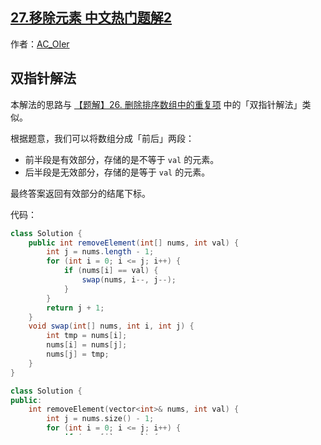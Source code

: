## [27.移除元素 中文热门题解2](https://leetcode.cn/problems/remove-element/solutions/100000/shua-chuan-lc-shuang-bai-shuang-zhi-zhen-mzt8)

作者：[AC_OIer](https://leetcode.cn/u/AC_OIer)
## 双指针解法

本解法的思路与 [【题解】26. 删除排序数组中的重复项](https://leetcode-cn.com/problems/remove-duplicates-from-sorted-array/solution/shua-chuan-lc-jian-ji-shuang-zhi-zhen-ji-2eg8/) 中的「双指针解法」类似。

根据题意，我们可以将数组分成「前后」两段：

* 前半段是有效部分，存储的是不等于 `val` 的元素。
* 后半段是无效部分，存储的是等于 `val` 的元素。

最终答案返回有效部分的结尾下标。

代码：
```Java []
class Solution {
    public int removeElement(int[] nums, int val) {
        int j = nums.length - 1;
        for (int i = 0; i <= j; i++) {
            if (nums[i] == val) {
                swap(nums, i--, j--);
            }
        }
        return j + 1;
    }
    void swap(int[] nums, int i, int j) {
        int tmp = nums[i];
        nums[i] = nums[j];
        nums[j] = tmp;
    }
}
```
```C++ []
class Solution {
public:
    int removeElement(vector<int>& nums, int val) {
        int j = nums.size() - 1;
        for (int i = 0; i <= j; i++) {
            if (nums[i] == val) {
                swap(nums[i--], nums[j--]);
            }
        }
        return j + 1;
    }
};
```
* 时间复杂度：$O(n)$
* 空间复杂度：$O(1)$

***

## 通用解法

本解法的思路与 [【题解】26. 删除排序数组中的重复项](https://leetcode-cn.com/problems/remove-duplicates-from-sorted-array/solution/shua-chuan-lc-jian-ji-shuang-zhi-zhen-ji-2eg8/) 中的「通用解法」类似。

先设定变量 `idx`，指向待插入位置。`idx` 初始值为 0

**然后从题目的「要求/保留逻辑」出发，来决定当遍历到任意元素 `x` 时，应该做何种决策：**
* 如果当前元素 `x` 与移除元素 `val` 相同，那么跳过该元素。
* 如果当前元素 `x` 与移除元素 `val` 不同，那么我们将其放到下标 `idx` 的位置，并让 `idx` 自增右移。

最终得到的 `idx` 即是答案。

代码：
```Java []
class Solution {
    public int removeElement(int[] nums, int val) {
        int idx = 0;
        for (int x : nums) {
            if (x != val) nums[idx++] = x;
        }
        return idx;
    }
}
```
```C++ []
class Solution {
public:
    int removeElement(vector<int>& nums, int val) {
        int idx = 0;
        for(auto x : nums)
            if(x != val)nums[idx++] = x;
        return idx;
    }
};
```
* 时间复杂度：$O(n)$
* 空间复杂度：$O(1)$

***

## 拓展

想锻炼一下从「题目要求」提炼「保留逻辑」能力的同学，可以看下以下题目：

[（原题）26. 删除有序数组中的重复项](https://leetcode-cn.com/problems/remove-duplicates-from-sorted-array/) : [（题解）一题双解 :「双指针」&「通用」解法](https://leetcode-cn.com/problems/remove-duplicates-from-sorted-array/solution/shua-chuan-lc-jian-ji-shuang-zhi-zhen-ji-2eg8/)


[（原题）80. 删除有序数组中的重复项 II](https://leetcode-cn.com/problems/remove-duplicates-from-sorted-array-ii/) : [（题解）关于「删除有序数组重复项」的通解](https://leetcode-cn.com/problems/remove-duplicates-from-sorted-array-ii/solution/gong-shui-san-xie-guan-yu-shan-chu-you-x-glnq/)


***

## 总结

**对于诸如「相同元素最多保留 `k` 位元素」或者「移除特定元素」的问题，更好的做法是从题目本身性质出发，利用题目给定的要求提炼出具体的「保留逻辑」，将「保留逻辑」应用到我们的遍历到的每一个位置。**



